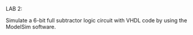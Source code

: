 LAB 2:

Simulate a 6-bit full subtractor logic circuit with VHDL code by using the ModelSim software.